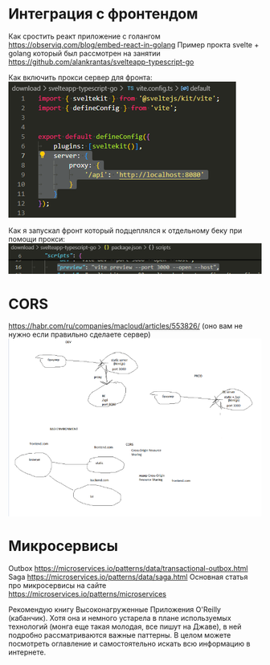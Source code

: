# Интеграция с фронтендом
Как сростить реакт приложение с голангом https://observiq.com/blog/embed-react-in-golang
Пример прокта svelte + golang который был рассмотрен на занятии https://github.com/alankrantas/svelteapp-typescript-go

Как включить прокси сервер для фронта:
![proxy](proxy.png)

Как я запускал фронт который подцеплялся к отдельному беку при помощи прокси:
![proxy_start](proxy_start.png)

# CORS
https://habr.com/ru/companies/macloud/articles/553826/ (оно вам не нужно если правильно сделаете сервер)
![Схема работы фронтенда](drawing.png)

# Микросервисы
Outbox https://microservices.io/patterns/data/transactional-outbox.html
Saga https://microservices.io/patterns/data/saga.html
Основная статья про микросервисы на сайте https://microservices.io/patterns/microservices

Рекомендую книгу Высоконагруженные Приложения O'Reilly (кабанчик). Хотя она и немного устарела в плане используемых технологий (монга еще такая молодая, все пишут на Джаве), в ней подробно рассматриваются важные паттерны. В целом можете посмотреть оглавление и самостоятельно искать всю информацию в интернете.

